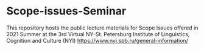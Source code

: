 # Scope-issues-Seminar
This repository hosts the public lecture materials for Scope Issues offered in 2021 Summer at the 3rd Virtual NY-St. Petersburg Institute of Linguistics, Cognition and Culture (NYI) https://www.nyi.spb.ru/general-information/
